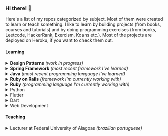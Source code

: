 ### Hi there! 👋

Here's a list of my repos categorized by subject. Most of them were created to learn or teach something. I like to learn by building projects (from books, courses and tutorials) and by doing programming exercises (from books, Leetcode, HackerRank, Exercism, Koans etc.). Most of the projects are deployed on Heroku, if you want to check them out.

#### Learning

<details>
  <summary><strong>Design Patterns</strong> <em>(work in progress)</em></summary>
  
- Book: Eric Freeman, Elisabeth Robson - Head First Design Patterns — [hfdp2e](https://github.com/theagoliveira/hfdp2e)
</details>

<details>
  <summary><strong>Spring Framework</strong> <em>(most recent framework I've learned)</em></summary>
  
- Course: John Thompson - Spring Framework 5: Beginner to Guru
  - [spring5-mvc-rest](https://github.com/theagoliveira/spring5-mvc-rest)
  - [spring5-webflux-rest](https://github.com/theagoliveira/spring5-webflux-rest)
  - [spring5-restdocs](https://github.com/theagoliveira/spring5-restdocs)
  - [spring5-rest-client-examples](https://github.com/theagoliveira/spring5-rest-client-examples)
  - [spring5-jokes-app](https://github.com/theagoliveira/spring5-jokes-app)
  - [spring5-web-app](https://github.com/theagoliveira/spring5-web-app)
  - [spring5-recipe-app](https://github.com/theagoliveira/spring5-recipe-app)
  - [spring5-recipe-app-mongo](https://github.com/theagoliveira/spring5-recipe-app-mongo)
  - [spring5-pet-clinic](https://github.com/theagoliveira/spring5-pet-clinic)
  - [spring5-di](https://github.com/theagoliveira/spring5-di)
  - [spring5-jms](https://github.com/theagoliveira/spring5-jms)
- Book: Craig Walls - Spring in Action — [sia5-taco-cloud](https://github.com/theagoliveira/sia5-taco-cloud)
- Tutorial: Java Brains - Spring Boot Quick Start — [javabrains-course-api](https://github.com/theagoliveira/javabrains-course-api)
- Tutorial: Amigoscode - Spring Boot Tutorial — [amigoscode-spring-demo](https://github.com/theagoliveira/amigoscode-spring-demo)
- Tutorial: AlgaWorks - Unit Testing Controllers with Spring MockMVC — [algaworks-testes-mockmvc](https://github.com/theagoliveira/algaworks-testes-mockmvc)
- Tutorial: AlgaWorks - How to Create a REST API with Spring Boot — [algaworks-algacrm-api](https://github.com/theagoliveira/algaworks-algacrm-api)
</details>

<details>
  <summary><strong>Java</strong> <em>(most recent programming language I've learned)</em></summary>

- Book: Herbert Schildt - Java: A Beginner's Guide — [java-beginners-guide](https://github.com/theagoliveira/java-beginners-guide)
- Book: Bryson Payne - Learn Java the Easy Way — [learn-java-the-easy-way](https://github.com/theagoliveira/learn-java-the-easy-way)
- Exercises: Exercism - Java track — [exercism-java](https://github.com/theagoliveira/exercism-java)
</details>

<details>
  <summary><strong>Ruby on Rails</strong> <em>(framework I'm currently working with)</em></summary>
  
- Book: Michael Hartl - Ruby on Rails Tutorial
  - [hello-app](https://github.com/theagoliveira/hello-app)
  - [toy-app](https://github.com/theagoliveira/toy-app)
- Tutorial: Andy Leverenz - Build your first Rails app — [rails-demo-blog](https://github.com/theagoliveira/rails-demo-blog)
</details>

<details>
  <summary><strong>Ruby</strong> <em>(programming language I'm currently working with)</em></summary>
  
- Advent of Code 2021 _(most of my answers were written in Ruby)_ — [advent-of-code-2021](https://github.com/theagoliveira/advent-of-code-2021)
- Exercises: Exercism - Ruby track — [exercism-ruby](https://github.com/theagoliveira/exercism-ruby)
- Exercises: Ruby Koans — [ruby-koans](https://github.com/theagoliveira/ruby-koans) _(forked from edgecase)_
</details>

<details>
  <summary>Python</summary>
  
- Exercises: Python Koans — [python-koans](https://github.com/theagoliveira/python-koans) _(forked from gregmalcolm)_
- Exercises: Python Sandbox — [python-sandbox](https://github.com/theagoliveira/python-sandbox) _(forked from bradtraversy)_
</details>

<details>
  <summary>Flutter</summary>
  
- Course: Angela Yu - The Complete Flutter Development Bootcamp _(work in progress)_
  - [i-am-rich-flutter](https://github.com/theagoliveira/i-am-rich-flutter)
  - [i-am-poor-flutter](https://github.com/theagoliveira/i-am-poor-flutter)
  - [xylophone-flutter](https://github.com/theagoliveira/xylophone-flutter)
  - [quizzler-flutter](https://github.com/theagoliveira/quizzler-flutter)
  - [mi-card-flutter](https://github.com/theagoliveira/mi-card-flutter)
  - [magic-8-ball-flutter](https://github.com/theagoliveira/magic-8-ball-flutter)
  - [dicee-flutter](https://github.com/theagoliveira/dicee-flutter)
- Tutorial: Flutter Team - Write your first Flutter app — [startup-namer](https://github.com/theagoliveira/startup-namer)
- Tutorial: The Net Ninja - Flutter Tutorial for Beginners — [flutter-tutorial-for-beginners](https://github.com/theagoliveira/flutter-tutorial-for-beginners)
</details>

<details>
  <summary>Dart</summary>

- Exercises: Exercism - Dart track — [exercism-dart](https://github.com/theagoliveira/exercism-dart)
</details>

<details>
  <summary>Web Development</summary>

- Tutorial: The Net Ninja - JavaScript Tutorials for Beginners — [javascript-tutorials-for-beginners](https://github.com/theagoliveira/javascript-tutorials-for-beginners)
- Tutorial: The Net Ninja - HTML & CSS Crash Course Tutorial — [html-and-css-crash-course](https://github.com/theagoliveira/html-and-css-crash-course)
- Tutorial: JavaScript Mastery - HTML in One Hour — [html-in-one-hour](https://github.com/theagoliveira/html-in-one-hour)
</details>

#### Teaching

<details>
  <summary>Lecturer at Federal University of Alagoas <em>(brazilian portuguese)</em></summary>

- Introduction to Python and OOP (2020) — [sisb093-2020ple](https://github.com/theagoliveira/sisb093-2020ple) _(remote classes)_
- Introduction to mobile development with Flutter (2020) — [sisb020-2020ple](https://github.com/theagoliveira/sisb020-2020ple) _(remote classes)_
- C programming and data structures (2019) — [sisb087-20192](https://github.com/theagoliveira/sisb087-20192)
- Web development with Ruby on Rails and Git fundamentals (2019) — [sisb031-20192](https://github.com/theagoliveira/sisb031-20192)
- Analysis of algorithms (2019) — [sisb014-20192](https://github.com/theagoliveira/sisb014-20192)

</details>
